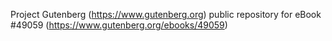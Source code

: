 Project Gutenberg (https://www.gutenberg.org) public repository for eBook #49059 (https://www.gutenberg.org/ebooks/49059)
